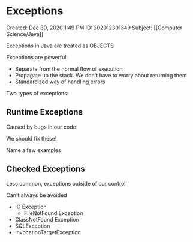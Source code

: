 # Exceptions

Created: Dec 30, 2020 1:49 PM
ID: 202012301349
Subject: [[Computer Science/Java]]

Exceptions in Java are treated as OBJECTS

Exceptions are powerful:

- Separate from the normal flow of execution
- Propagate up the stack. We don't have to worry about returning them
- Standardized way of handling errors

Two types of exceptions:

## Runtime Exceptions

Caused by bugs in our code

We should fix these!

Name a few examples

## Checked Exceptions

Less common, exceptions outside of our control

Can't always be avoided

- IO Exception
    - FileNotFound Exception
- ClassNotFound Exception
- SQLException
- InvocationTargetException